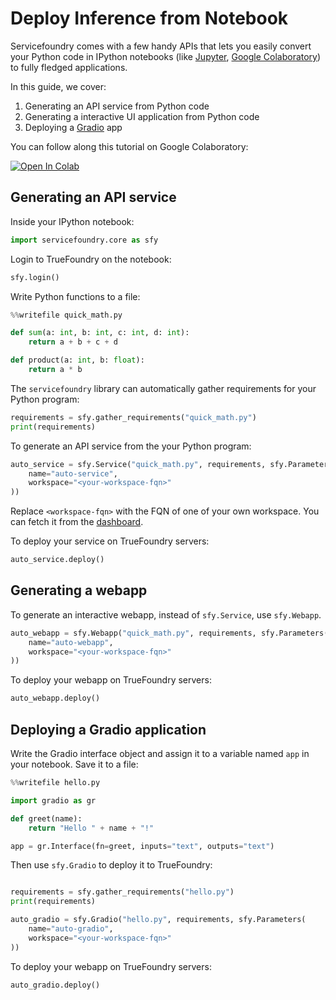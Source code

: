 # Deploy Inference from Notebook

Servicefoundry comes with a few handy APIs that lets you easily convert your Python code in IPython notebooks (like [Jupyter](https://jupyter.org/), [Google Colaboratory](https://research.google.com/colaboratory/faq.html)) to fully fledged applications.

In this guide, we cover:

1. Generating an API service from Python code
2. Generating a interactive UI application from Python code
3. Deploying a [Gradio](https://gradio.app/) app


You can follow along this tutorial on Google Colaboratory:

[![Open In Colab](https://colab.research.google.com/assets/colab-badge.svg)](https://colab.research.google.com/github/truefoundry/truefoundry-examples/blob/main/sample-notebooks/deployment.ipynb)


## Generating an API service

Inside your IPython notebook:
```python
import servicefoundry.core as sfy
```

Login to TrueFoundry on the notebook:
```python
sfy.login()
```

Write Python functions to a file:
```python
%%writefile quick_math.py

def sum(a: int, b: int, c: int, d: int):
    return a + b + c + d

def product(a: int, b: float):
    return a * b
```

The `servicefoundry` library can automatically gather requirements for your Python program:

```python
requirements = sfy.gather_requirements("quick_math.py")
print(requirements)
```

To generate an API service from the your Python program:
```python
auto_service = sfy.Service("quick_math.py", requirements, sfy.Parameters(
    name="auto-service",
    workspace="<your-workspace-fqn>"
))
```

Replace `<workspace-fqn>` with the FQN of one of your own workspace. You can fetch it from the [dashboard](https://app.truefoundry.com/workspace).

To deploy your service on TrueFoundry servers:
```python
auto_service.deploy()
```

## Generating a webapp
To generate an interactive webapp, instead of `sfy.Service`, use `sfy.Webapp`.
```python
auto_webapp = sfy.Webapp("quick_math.py", requirements, sfy.Parameters(
    name="auto-webapp",
    workspace="<your-workspace-fqn>"
))
```

To deploy your webapp on TrueFoundry servers:
```python
auto_webapp.deploy()
```

## Deploying a Gradio application

Write the Gradio interface object and assign it to a variable named `app` in your notebook. Save it to a file:

```python
%%writefile hello.py

import gradio as gr

def greet(name):
    return "Hello " + name + "!"

app = gr.Interface(fn=greet, inputs="text", outputs="text")
```

Then use `sfy.Gradio` to deploy it to TrueFoundry:

```python

requirements = sfy.gather_requirements("hello.py")
print(requirements)
```

```python
auto_gradio = sfy.Gradio("hello.py", requirements, sfy.Parameters(
    name="auto-gradio",
    workspace="<your-workspace-fqn>"
))
```

To deploy your webapp on TrueFoundry servers:
```python
auto_gradio.deploy()
```